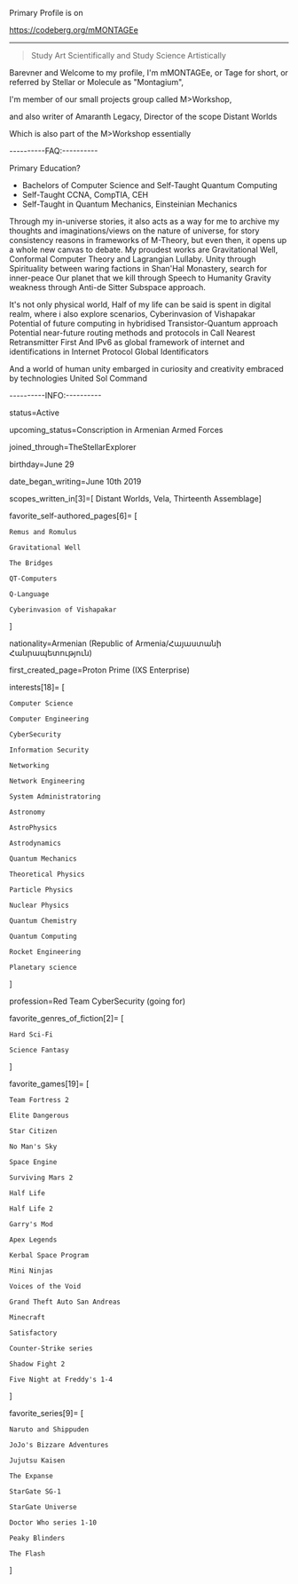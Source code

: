 Primary Profile is on 

 https://codeberg.org/mMONTAGEe

 ---

 >Study Art Scientifically and Study Science Artistically

Barevner and Welcome to my profile, I'm mMONTAGEe, or Tage for short,
or referred by Stellar or Molecule as "Montagium",

I'm member of our small projects group called  M>Workshop,

and also writer of Amaranth Legacy, Director of the scope  Distant Worlds

Which is also part of the M>Workshop essentially

----------FAQ:----------

Primary Education?

* Bachelors of Computer Science and Self-Taught Quantum Computing
* Self-Taught CCNA, CompTIA, CEH
* Self-Taught in Quantum Mechanics, Einsteinian Mechanics

Through my in-universe stories, it also acts as a way for me to archive my thoughts and 
imaginations/views on the nature of universe, for story consistency reasons in frameworks of M-Theory,
but even then,
it opens up a whole new canvas to debate.
My proudest works are Gravitational Well, Conformal Computer Theory and Lagrangian Lullaby.
Unity through Spirituality between waring factions in Shan'Hal Monastery, search for inner-peace
Our planet that we kill through Speech to Humanity
Gravity weakness through Anti-de Sitter Subspace approach.

It's not only physical world, Half of my life can be said is spent in digital realm,
where i also explore scenarios, Cyberinvasion of Vishapakar
Potential of future computing in hybridised Transistor-Quantum approach
Potential near-future routing methods and protocols in Call Nearest Retransmitter First
And IPv6 as global framework of internet and identifications in Internet Protocol Global Identificators

And a world of human unity embarged in curiosity and creativity embraced by technologies United Sol Command

----------INFO:----------

status=Active

upcoming_status=Conscription in Armenian Armed Forces

joined_through=TheStellarExplorer

birthday=June 29

date_began_writing=June 10th 2019

scopes_written_in[3]=[ Distant Worlds,  Vela,  Thirteenth Assemblage]

favorite_self-authored_pages[6]=
[

    Remus and Romulus

    Gravitational Well

    The Bridges

    QT-Computers

    Q-Language

    Cyberinvasion of Vishapakar


]

nationality=Armenian (Republic of Armenia/Հայաստանի Հանրապետություն)

first_created_page=Proton Prime (IXS Enterprise)

interests[18]=
[

    Computer Science

    Computer Engineering

    CyberSecurity

    Information Security

    Networking

    Network Engineering

    System Administratoring

    Astronomy

    AstroPhysics

    Astrodynamics

    Quantum Mechanics

    Theoretical Physics

    Particle Physics

    Nuclear Physics

    Quantum Chemistry

    Quantum Computing

    Rocket Engineering

    Planetary science


]

profession=Red Team CyberSecurity (going for)

favorite_genres_of_fiction[2]=
[

    Hard Sci-Fi

    Science Fantasy


]


favorite_games[19]=
[

    Team Fortress 2

    Elite Dangerous

    Star Citizen

    No Man's Sky

    Space Engine

    Surviving Mars 2

    Half Life

    Half Life 2

    Garry's Mod

    Apex Legends

    Kerbal Space Program

    Mini Ninjas

    Voices of the Void

    Grand Theft Auto San Andreas

    Minecraft

    Satisfactory

    Counter-Strike series

    Shadow Fight 2

    Five Night at Freddy's 1-4


]

favorite_series[9]=
[

    Naruto and Shippuden

    JoJo's Bizzare Adventures

    Jujutsu Kaisen

    The Expanse

    StarGate SG-1

    StarGate Universe

    Doctor Who series 1-10

    Peaky Blinders

    The Flash


]


